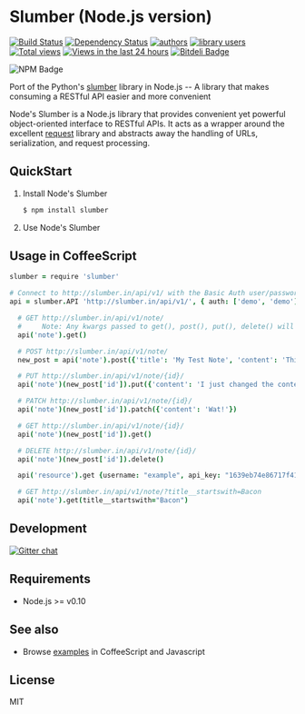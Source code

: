 Slumber (Node.js version)
=========================

[![Build Status](https://travis-ci.org/moul/node-slumber.png?branch=master)](https://travis-ci.org/moul/node-slumber)
[![Dependency Status](https://david-dm.org/moul/node-slumber.png?theme=shields.io)](https://david-dm.org/moul/node-slumber)
[![authors](https://sourcegraph.com/api/repos/github.com/moul/node-slumber/badges/authors.png)](https://sourcegraph.com/github.com/moul/node-slumber)
[![library users](https://sourcegraph.com/api/repos/github.com/moul/node-slumber/badges/library-users.png)](https://sourcegraph.com/github.com/moul/node-slumber)
[![Total views](https://sourcegraph.com/api/repos/github.com/moul/node-slumber/counters/views.png)](https://sourcegraph.com/github.com/moul/node-slumber)
[![Views in the last 24 hours](https://sourcegraph.com/api/repos/github.com/moul/node-slumber/counters/views-24h.png)](https://sourcegraph.com/github.com/moul/node-slumber)
[![Bitdeli Badge](https://d2weczhvl823v0.cloudfront.net/moul/node-slumber/trend.png)](https://bitdeli.com/free "Bitdeli Badge")

![NPM Badge](https://nodei.co/npm/slumber.png?downloads=true&stars=true "NPM Badge")

Port of the Python's [slumber](https://github.com/dstufft/slumber) library in Node.js -- A library that makes consuming a RESTful API easier and more convenient

Node's Slumber is a Node.js library that provides convenient yet powerful object-oriented interface to RESTful APIs.
It acts as a wrapper around the excellent [request](https://github.com/mikeal/request) library and abstracts away the handling of URLs, serialization, and request processing.

QuickStart
----------

1. Install Node's Slumber

    ```bash
    $ npm install slumber
    ```

2. Use Node's Slumber

Usage in CoffeeScript
---------------------

```coffee
slumber = require 'slumber'

# Connect to http://slumber.in/api/v1/ with the Basic Auth user/password of demo/demo
api = slumber.API 'http://slumber.in/api/v1/', { auth: ['demo', 'demo'] }, ->

  # GET http://slumber.in/api/v1/note/
  #     Note: Any kwargs passed to get(), post(), put(), delete() will be used as url parameters
  api('note').get()

  # POST http://slumber.in/api/v1/note/
  new_post = api('note').post({'title': 'My Test Note', 'content': 'This is the content of my Test Note!'})

  # PUT http://slumber.in/api/v1/note/{id}/
  api('note')(new_post['id']).put({'content': 'I just changed the content of my Test Note!'})

  # PATCH http://slumber.in/api/v1/note/{id}/
  api('note')(new_post['id']).patch({'content': 'Wat!'})

  # GET http://slumber.in/api/v1/note/{id}/
  api('note')(new_post['id']).get()

  # DELETE http://slumber.in/api/v1/note/{id}/
  api('note')(new_post['id']).delete()

  api('resource').get {username: "example", api_key: "1639eb74e86717f410c640d2712557aac0e989c8"}

  # GET http://slumber.in/api/v1/note/?title__startswith=Bacon
  api('note').get(title__startswith="Bacon")
```

Development
-----------

[![Gitter chat](https://badges.gitter.im/moul/node-slumber.png)](https://gitter.im/moul/node-slumber)

Requirements
------------

- Node.js >= v0.10

See also
--------

* Browse [examples](https://github.com/moul/node-slumber/tree/master/examples) in CoffeeScript and Javascript

License
-------

MIT
